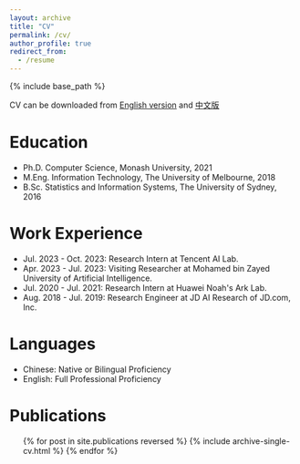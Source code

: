 ```yaml
---
layout: archive
title: "CV"
permalink: /cv/
author_profile: true
redirect_from:
  - /resume
---
```


{% include base_path %}

CV can be downloaded from <a href="https://minghao-wu.github.io/files/cv/minghao-wu-cv-en.pdf"><u>English version</u></a> and <a href="https://minghao-wu.github.io/files/cv/minghao-wu-cv-zh.pdf"><u>中文版</u></a>

Education
======
* Ph.D. Computer Science, Monash University, 2021
* M.Eng. Information Technology, The University of Melbourne, 2018
* B.Sc. Statistics and Information Systems, The University of Sydney, 2016

Work Experience
======
* Jul. 2023 - Oct. 2023: Research Intern at Tencent AI Lab.
* Apr. 2023 - Jul. 2023: Visiting Researcher at Mohamed bin Zayed University of Artificial Intelligence.
* Jul. 2020 - Jul. 2021: Research Intern at Huawei Noah's Ark Lab.
* Aug. 2018 - Jul. 2019: Research Engineer at JD AI Research of JD.com, Inc.

Languages
======

* Chinese: Native or Bilingual Proficiency
* English: Full Professional Proficiency

Publications
======
  <ul>{% for post in site.publications reversed %}
    {% include archive-single-cv.html %}
  {% endfor %}</ul>